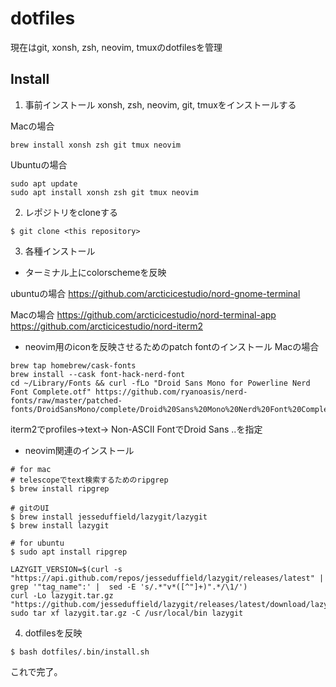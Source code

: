 # dotfiles
現在はgit, xonsh, zsh, neovim, tmuxのdotfilesを管理

## Install

1. 事前インストール
xonsh, zsh, neovim, git, tmuxをインストールする

Macの場合
```
brew install xonsh zsh git tmux neovim
```

Ubuntuの場合
```
sudo apt update
sudo apt install xonsh zsh git tmux neovim
```

2. レポジトリをcloneする
```
$ git clone <this repository>
```

3. 各種インストール

- ターミナル上にcolorschemeを反映

ubuntuの場合
https://github.com/arcticicestudio/nord-gnome-terminal

Macの場合
https://github.com/arcticicestudio/nord-terminal-app
https://github.com/arcticicestudio/nord-iterm2

- neovim用のiconを反映させるためのpatch fontのインストール
Macの場合
```
brew tap homebrew/cask-fonts
brew install --cask font-hack-nerd-font
cd ~/Library/Fonts && curl -fLo "Droid Sans Mono for Powerline Nerd Font Complete.otf" https://github.com/ryanoasis/nerd-fonts/raw/master/patched-fonts/DroidSansMono/complete/Droid%20Sans%20Mono%20Nerd%20Font%20Complete.otf
```
iterm2でprofiles->text-> Non-ASCII FontでDroid Sans ..を指定

- neovim関連のインストール

```
# for mac
# telescopeでtext検索するためのripgrep
$ brew install ripgrep

# gitのUI
$ brew install jesseduffield/lazygit/lazygit
$ brew install lazygit

```

```
# for ubuntu
$ sudo apt install ripgrep

LAZYGIT_VERSION=$(curl -s "https://api.github.com/repos/jesseduffield/lazygit/releases/latest" | grep '"tag_name":' |  sed -E 's/.*"v*([^"]+)".*/\1/')
curl -Lo lazygit.tar.gz "https://github.com/jesseduffield/lazygit/releases/latest/download/lazygit_${LAZYGIT_VERSION}_Linux_x86_64.tar.gz"
sudo tar xf lazygit.tar.gz -C /usr/local/bin lazygit
```

4. dotfilesを反映
```
$ bash dotfiles/.bin/install.sh
```
これで完了。
